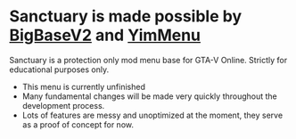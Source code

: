 # Sanctuary is made possible by [BigBaseV2](https://github.com/Pocakking/BigBaseV2) and [YimMenu](https://github.com/Yimura/YimMenu)
Sanctuary is a protection only mod menu base for GTA-V Online.
Strictly for educational purposes only.

* This menu is currently unfinished
* Many fundamental changes will be made very quickly throughout the development process.
* Lots of features are messy and unoptimized at the moment,
they serve as a proof of concept for now.
